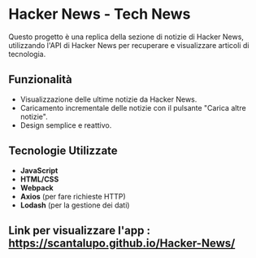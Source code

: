 # Hacker News - Tech News

Questo progetto è una replica della sezione di notizie di Hacker News, utilizzando l'API di Hacker News per recuperare e visualizzare articoli di tecnologia. 

## Funzionalità

- Visualizzazione delle ultime notizie da Hacker News.
- Caricamento incrementale delle notizie con il pulsante "Carica altre notizie".
- Design semplice e reattivo.

## Tecnologie Utilizzate

- **JavaScript**
- **HTML/CSS**
- **Webpack**
- **Axios** (per fare richieste HTTP)
- **Lodash** (per la gestione dei dati)


## Link per visualizzare l'app : https://scantalupo.github.io/Hacker-News/
